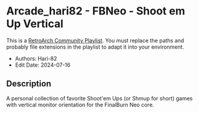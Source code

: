 # Arcade_hari82 - FBNeo - Shoot em Up Vertical

This is a [RetroArch Community
Playlist](https://github.com/thingsiplay/retroarch-community-playlists). You must
replace the paths and probably file extensions in the playlist to adapt it into
your environment.

- Authors: Hari-82
- Edit Date: 2024-07-16

## Description

A personal collection of favorite Shoot'em Ups (or Shmup for short) games with
vertical monitor orientation for the FinalBurn Neo core.

